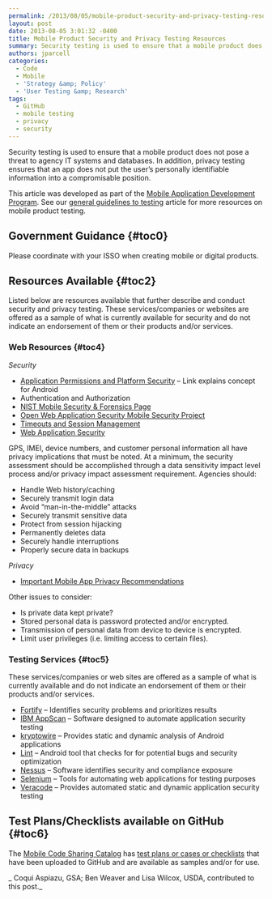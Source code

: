 ```yaml
---
permalink: /2013/08/05/mobile-product-security-and-privacy-testing-resources/
layout: post
date: 2013-08-05 3:01:32 -0400
title: Mobile Product Security and Privacy Testing Resources
summary: Security testing is used to ensure that a mobile product does not pose a threat to agency IT systems and databases. In addition, privacy testing ensures that an app does not put the user&rsquo;s personally identifiable information into a compromisable position. This article was developed as part of the Mobile Application Development Program. See our
authors: jparcell
categories:
  - Code
  - Mobile
  - 'Strategy &amp; Policy'
  - 'User Testing &amp; Research'
tags:
  - GitHub
  - mobile testing
  - privacy
  - security
---
```


Security testing is used to ensure that a mobile product does not pose a threat to agency IT systems and databases. In addition, privacy testing ensures that an app does not put the user’s personally identifiable information into a compromisable position.

This article was developed as part of the [Mobile Application Development Program](https://digitalgov.sites.usa.gov/resources/mobile-application-development-program/ "Mobile Application Development Program"). See our [general guidelines to testing](https://digitalgov.sites.usa.gov/2013/08/22/mobile-product-testing-guidelines/ "Mobile Product Testing Guidelines and Resources") article for more resources on mobile product testing.

## <a name="x-Government Guidance"></a>Government Guidance {#toc0}

Please coordinate with your ISSO when creating mobile or digital products.

## <a name="x-Resources Available"></a>Resources Available {#toc2}

Listed below are resources available that further describe and conduct security and privacy testing. These services/companies or websites are offered as a sample of what is currently available for security and do not indicate an endorsement of them or their products and/or services.

### <a name="x-Resources Available-Web Resources"></a>Web Resources {#toc4}

_Security_

  * <a href="http://www.makeuseof.com/tag/app-permissions-work-care-android/" target="_blank" rel="nofollow">Application Permissions and Platform Security</a> &#8211; Link explains concept for Android
  * Authentication and Authorization
  * <a href="http://csrc.nist.gov/groups/SNS/mobile_security/index.html" target="_blank" rel="nofollow">NIST Mobile Security & Forensics Page</a>
  * <a href="https://www.owasp.org/index.php/OWASP_Mobile_Security_Project" target="_blank" rel="nofollow">Open Web Application Security Mobile Security Project</a>
  * <a href="http://www.makeuseof.com/tag/app-permissions-work-care-android/" target="_blank" rel="nofollow">Timeouts and Session Management</a>
  * <a href="https://www.owasp.org/index.php/Web_Application_Security_Testing_Cheat_Sheet" target="_blank" rel="nofollow">Web Application Security</a>

GPS, IMEI, device numbers, and customer personal information all have privacy implications that must be noted. At a minimum, the security assessment should be accomplished through a data sensitivity impact level process and/or privacy impact assessment requirement. Agencies should:

  * Handle Web history/caching
  * Securely transmit login data
  * Avoid “man-in-the-middle” attacks
  * Securely transmit sensitive data
  * Protect from session hijacking
  * Permanently deletes data
  * Securely handle interruptions
  * Properly secure data in backups

_Privacy_

  * <a href="http://www.mobileapptesting.com/important-mobile-app-privacy-recommendations/2013/02/" rel="nofollow">Important Mobile App Privacy Recommendations</a>

Other issues to consider:

  * Is private data kept private?
  * Stored personal data is password protected and/or encrypted.
  * Transmission of personal data from device to device is encrypted.
  * Limit user privileges (i.e. limiting access to certain files).

### <a name="x-Resources Available-Testing Services"></a>Testing Services {#toc5}

These services/companies or web sites are offered as a sample of what is currently available and do not indicate an endorsement of them or their products and/or services.

  * <a href="http://www8.hp.com/us/en/software-solutions/software.html?compURI=1338812#.UYGuF6LP3nN" target="_blank" rel="nofollow">Fortify</a> &#8211; Identifies security problems and prioritizes results
  * <a href="http://www-03.ibm.com/software/products/us/en/appscan" target="_blank" rel="nofollow">IBM AppScan</a> &#8211; Software designed to automate application security testing
  * <a href="http://www.kryptowire.com/" target="_blank" rel="nofollow">kryptowire</a> &#8211; Provides static and dynamic analysis of Android applications
  * <a href="http://developer.android.com/tools/help/lint.html" target="_blank" rel="nofollow">Lint</a> &#8211; Android tool that checks for for potential bugs and security optimization
  * <a href="http://www.tenable.com/solutions/mobile-device-security" target="_blank" rel="nofollow">Nessus</a> &#8211; Software identifies security and compliance exposure
  * <a href="http://docs.seleniumhq.org/" target="_blank" rel="nofollow">Selenium</a> &#8211; Tools for automating web applications for testing purposes
  * <a href="http://www.veracode.com/" target="_blank" rel="nofollow">Veracode</a> &#8211; Provides automated static and dynamic application security testing

## <a name="x-Test Plans/Checklists available on GitHub"></a>Test Plans/Checklists available on GitHub {#toc6}

The [Mobile Code Sharing Catalog](http://gsa.github.io/Mobile-Code-Catalog/index.html) has [test plans or cases or checklists](http://gsa.github.io/Mobile-Code-Catalog/testing.html) that have been uploaded to GitHub and are available as samples and/or for use.

_ Coqui Aspiazu, GSA; Ben Weaver and Lisa Wilcox, USDA, contributed to this post._